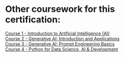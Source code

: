 
<h1>Other coursework for this certification:</h1>

[Course 1 - Introduction to Artificial Intelligence (AI)](https://github.com/MadeehaKhan/IBM-Introduction-to-AI)
<br />
[Course 2 - Generative AI: Introduction and Applications](https://github.com/MadeehaKhan/IBM-Generative-AI-Introduction-and-Applications) 
<br />
[Course 3 - Generative AI: Prompt Engineering Basics](https://github.com/MadeehaKhan/IBM-Generative-AI-Prompt-Engineering-Basics)
<br />
[Course 4 - Python for Data Science, AI & Development](https://github.com/MadeehaKhan/IBM-Python-for-DataScience-AI-Dev)
